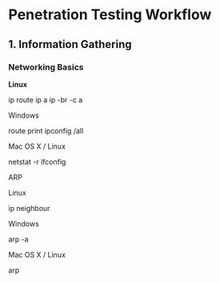 # Penetration Testing Workflow

## 1. Information Gathering

### Networking Basics

**Linux**

ip route
ip a
ip -br -c a

Windows

route print
ipconfig /all


Mac OS X / Linux

netstat -r
ifconfig

ARP

Linux

ip neighbour

Windows

arp -a

Mac OS X / Linux

arp
